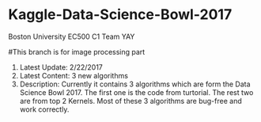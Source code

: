 # Kaggle-Data-Science-Bowl-2017
Boston University EC500 C1 Team YAY

#This branch is for image processing part
1. Latest Update: 2/22/2017
2. Latest Content: 3 new algorithms
3. Description: Currently it contains 3 algorithms which are form the Data Science Bowl 2017. The first one is the code from turtorial. The rest two are from top 2 Kernels. Most of these 3 algorithms are bug-free and work correctly.
